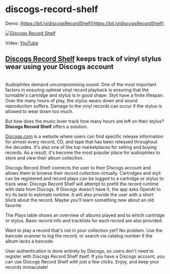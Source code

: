 # discogs-record-shelf

Demo: [https://bit.ly/discogsRecordShelf](https://bit.ly/discogsRecordShelf)

[![Discogs Record Shelf](https://img.youtube.com/vi/XywGNqHNGgM/0.jpg)](https://www.youtube.com/watch?v=XywGNqHNGgM)

Video: [YouTube](https://youtu.be/XywGNqHNGgM)
<br/>
## [Discogs Record Shelf](https://discogs-record-shelf-e0e54663a588.herokuapp.com/) keeps track of vinyl stylus wear using your Discogs account
<br/>
Audiophiles demand uncompromising sound. One of the most important factors in ensuring optimal vinyl record playback is ensuring that the turntable's cartridge and stylus is in good shape. Styli have a finite lifespan. Over the many hours of play, the stylus wears down and sound reproduction suffers. Damage to the vinyl records can occur if the stylus is allowed to wear down too much.

But how does the music lover track how many hours are left on their stylus? <b>Discogs Record Shelf</b> offers a solution.

[Discogs.com](https://discogs.com) is a website where users can find specific release information for almost every record, CD, and tape that has been released throughout the decades. It's also one of the top marketplaces for selling and buying records. As a result, it's become the most popular place for audiophiles to store and view their album collection.

Discogs Record Shelf connects the user to their Discogs account and allows them to browse their record collection virtually. Cartridges and styli can be registered and record plays can be logged to a cartridge or stylus to track wear. Discogs Record Shelf will attempt to prefill the record runtime with data from Discogs. If Discogs doesn't have it, the app asks OpenAI to try its best to estimate runtime. It will also provide the user with a short blurb about the record. Maybe you'll learn something new about an old favorite.

The Plays table shows an overview of albums played and to which cartridge or stylus. Basic record info and tracklists for each record are also provided.

Want to play a record that's not in your collection yet? No problem. Use the barcode scanner to log the record, or search via catalog number if the album lacks a barcode.

User authentication is done entirely by Discogs, so users don't need to register with Discogs Record Shelf itself. If you have a Discogs account, you can use Discogs Record Shelf with just a few clicks. Enjoy, and keep your records immaculate!
